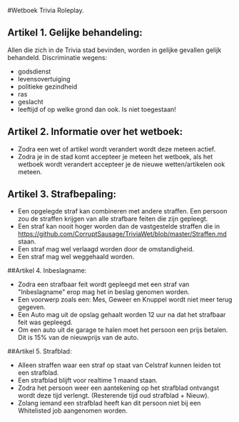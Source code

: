 #Wetboek Trivia Roleplay. 



## Artikel 1. Gelijke behandeling:
Allen die zich in de Trivia stad bevinden, worden in gelijke gevallen gelijk behandeld. 
Discriminatie wegens:
- godsdienst 
- levensovertuiging 
- politieke gezindheid 
- ras 
- geslacht
- leeftijd
 of op welke grond dan ook. Is niet toegestaan!
 
## Artikel 2. Informatie over het wetboek:
- Zodra een wet of artikel wordt verandert wordt deze meteen actief. 
- Zodra je in de stad komt accepteer je meteen het wetboek, als het wetboek wordt verandert accepteer je de nieuwe wetten/artikelen ook meteen.

## Artikel 3. Strafbepaling:
- Een opgelegde straf kan combineren met andere straffen. Een persoon zou de straffen krijgen van alle strafbare feiten die zijn gepleegt.
- Een straf kan nooit hoger worden dan de vastgestelde straffen die in https://github.com/CorruptSausage/TriviaWet/blob/master/Straffen.md staan.
- Een straf mag wel verlaagd worden door de omstandigheid.
- Een straf mag wel weggehaald worden.

##Artikel 4. Inbeslagname:
- Zodra een strafbaar feit wordt gepleegd met een straf van "Inbeslagname" erop mag het in beslag genomen worden.
- Een voorwerp zoals een: Mes, Geweer en Knuppel wordt niet meer terug gegeven.
- Een Auto mag uit de opslag gehaalt worden 12 uur na dat het strafbaar feit was gepleegd.
- Om een auto uit de garage te halen moet het persoon een prijs betalen. Dit is 15% van de nieuwprijs van de auto.

##Artikel 5. Strafblad:
- Alleen straffen waar een straf op staat van Celstraf kunnen leiden tot een strafblad.
- Een strafblad blijft voor realtime 1 maand staan.
- Zodra het persoon weer een aantekening op het strafblad ontvangst wordt deze tijd verlengt. (Resterende tijd oud strafblad + Nieuw).
- Zolang iemand een strafblad heeft kan dit persoon niet bij een Whitelisted job aangenomen worden.

